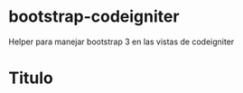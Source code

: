 # bootstrap-codeigniter
Helper para manejar bootstrap 3 en las vistas de codeigniter 

<h1> Titulo </h1>
